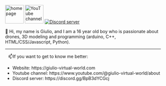 
<a href="https://giulio-virtual-world.com"><img  width="60px" src="https://giulio-virtual-world.com/Logo.png" alt="homepage"></a>
<a href="https://www.youtube.com/@giulio-virtual-world"><img  width="60px" src="https://www.youtube.com/s/desktop/5ee39131/img/favicon_144x144.png" alt="YouTube channel"></a>
<a href="https://discord.gg/BpB3dYCGcj"><img src="https://cdn.prod.website-files.com/6257adef93867e50d84d30e2/6266bc493fb42d4e27bb8393_847541504914fd33810e70a0ea73177e.ico" alt="Discord server"></a>
<p>👋 Hi, my name is Giulio, and I am a 16 year old boy who is passionate about drones, 3D modeling and programming (arduino, C++, HTML/CSS/Javascript, Python).</p>
<hr>
<p style="margin: 0 10px;">📫If you want to get to know me better:</p>
<ul>
  <li>Website: https://giulio-virtual-world.com</li>
  <li>Youtube channel: https://www.youtube.com/@giulio-virtual-world/about</li>
  <li>Discord server: https://discord.gg/BpB3dYCGcj</li>
</ul>







<!---
giuliotessitore/giuliotessitore is a ✨ special ✨ repository because its `README.md` (this file) appears on your GitHub profile.
You can click the Preview link to take a look at the changes.
--->
